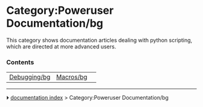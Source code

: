 # Category:Poweruser Documentation/bg
This category shows documentation articles dealing with python scripting, which are directed at more advanced users.

### Contents

|     |     |     |
| --- | --- | --- |
| [Debugging/bg](Debugging/bg.md) | [Macros/bg](Macros/bg.md) |



---
⏵ [documentation index](../README.md) > Category:Poweruser Documentation/bg
